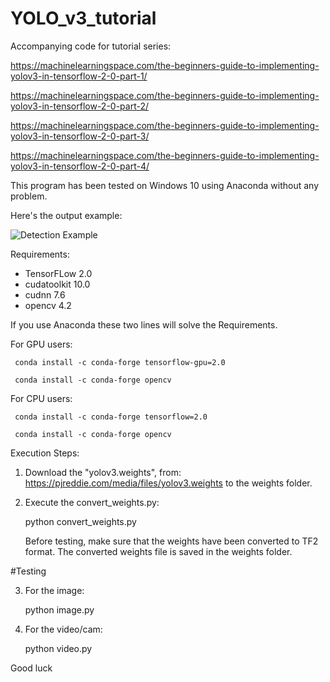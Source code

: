 # YOLO_v3_tutorial
Accompanying code for tutorial series:

https://machinelearningspace.com/the-beginners-guide-to-implementing-yolov3-in-tensorflow-2-0-part-1/

https://machinelearningspace.com/the-beginners-guide-to-implementing-yolov3-in-tensorflow-2-0-part-2/

https://machinelearningspace.com/the-beginners-guide-to-implementing-yolov3-in-tensorflow-2-0-part-3/

https://machinelearningspace.com/the-beginners-guide-to-implementing-yolov3-in-tensorflow-2-0-part-4/

This program has been tested on Windows 10 using Anaconda without any problem.

Here's the output example:

![Detection Example](https://machinelearningspace.com/wp-content/uploads/2020/01/val2.jpg)


Requirements:
- TensorFLow 2.0
- cudatoolkit 10.0
- cudnn 7.6 
- opencv 4.2

If you use Anaconda these two lines will solve the Requirements.

  For GPU users:
  
     conda install -c conda-forge tensorflow-gpu=2.0
     
     conda install -c conda-forge opencv
     
  For CPU users:
  
     conda install -c conda-forge tensorflow=2.0
     
     conda install -c conda-forge opencv


Execution Steps:

1. Download the "yolov3.weights", from:
https://pjreddie.com/media/files/yolov3.weights
to the weights folder.

2. Execute the convert_weights.py:

   python convert_weights.py

   Before testing, make sure that the weights have been converted to TF2 format.
   The converted weights file is saved in the weights folder.

#Testing

3. For the image:

   python image.py

4. For the video/cam:

   python video.py

Good luck
